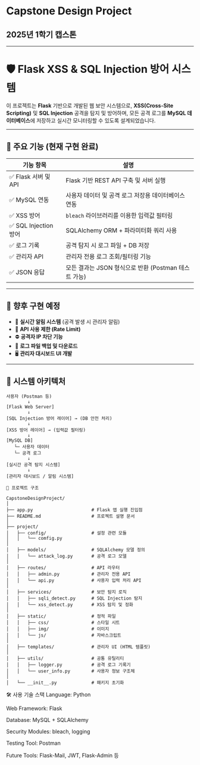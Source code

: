 # Capstone Design Project
## 2025년 1학기 캡스톤
---
# 🛡️ Flask XSS & SQL Injection 방어 시스템

이 프로젝트는 **Flask** 기반으로 개발된 웹 보안 시스템으로, **XSS(Cross-Site Scripting)** 및 **SQL Injection** 공격을 탐지 및 방어하며, 모든 공격 로그를 **MySQL 데이터베이스**에 저장하고 실시간 모니터링할 수 있도록 설계되었습니다.

---

## 🧩 주요 기능 (현재 구현 완료)

| 기능 항목                | 설명                                                                 |
|-------------------------|----------------------------------------------------------------------|
| ✅ Flask 서버 및 API     | Flask 기반 REST API 구축 및 서버 실행                               |
| ✅ MySQL 연동            | 사용자 데이터 및 공격 로그 저장용 데이터베이스 연동                |
| ✅ XSS 방어              | `bleach` 라이브러리를 이용한 입력값 필터링                         |
| ✅ SQL Injection 방어    | SQLAlchemy ORM + 파라미터화 쿼리 사용                               |
| ✅ 로그 기록             | 공격 탐지 시 로그 파일 + DB 저장                                     |
| ✅ 관리자 API            | 관리자 전용 로그 조회/필터링 기능                                   |
| ✅ JSON 응답             | 모든 결과는 JSON 형식으로 반환 (Postman 테스트 가능)               |

---

## 🚀 향후 구현 예정

- 🔔 **실시간 알림 시스템** (공격 발생 시 관리자 알림)
- 🔐 **API 사용 제한 (Rate Limit)**
- ⛔ **공격자 IP 차단 기능**
- 💾 **로그 파일 백업 및 다운로드**
- 🖥️ **관리자 대시보드 UI 개발**

---

## 🧱 시스템 아키텍처

```text
사용자 (Postman 등)
        ↓
[Flask Web Server]
        ↓
[SQL Injection 방어 레이어] → (DB 안전 처리)
        ↓
[XSS 방어 레이어] → (입력값 필터링)
        ↓
[MySQL DB]
   └─ 사용자 데이터
   └─ 공격 로그
        ↓
[실시간 공격 탐지 시스템]
        ↓
[관리자 대시보드 / 알림 시스템]
```
```
📂 프로젝트 구조

CapstoneDesignProject/
│
├── app.py                      # Flask 앱 실행 진입점
├── README.md                   # 프로젝트 설명 문서
│
├── project/
│   ├── config/                 # 설정 관련 모듈
│   │   └── comfig.py
│
│   ├── models/                 # SQLAlchemy 모델 정의
│   │   └── attack_log.py       # 공격 로그 모델
│
│   ├── routes/                 # API 라우터
│   │   ├── admin.py            # 관리자 전용 API
│   │   └── api.py              # 사용자 입력 처리 API
│
│   ├── services/               # 보안 탐지 로직
│   │   ├── sqli_detect.py      # SQL Injection 탐지
│   │   └── xss_detect.py       # XSS 탐지 및 정화
│
│   ├── static/                 # 정적 파일
│   │   ├── css/                # 스타일 시트
│   │   ├── img/                # 이미지
│   │   └── js/                 # 자바스크립트
│
│   ├── templates/              # 관리자 UI (HTML 템플릿)
│
│   ├── utils/                  # 공통 유틸리티
│   │   ├── logger.py           # 공격 로그 기록기
│   │   └── user_info.py        # 사용자 정보 구조체
│
│   └── __init__.py             # 패키지 초기화

```
🛠️ 사용 기술 스택
Language: Python

Web Framework: Flask

Database: MySQL + SQLAlchemy

Security Modules: bleach, logging

Testing Tool: Postman

Future Tools: Flask-Mail, JWT, Flask-Admin 등
